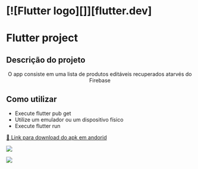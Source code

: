 # [![Flutter logo][]][flutter.dev]
# Flutter project

## Descrição do projeto
<p align="center">O app consiste em uma lista de produtos editáveis recuperados atarvés do Firebase</p>

## Como utilizar

- Execute flutter pub get
- Utilize um emulador ou um dispositivo físico
- Execute flutter run

<a href="https://drive.google.com/file/d/12eV_KEiqmNe3JSAWLZORhRFmG0av4dBp/view?usp=sharing">🔗 Link para download do apk em andorid</a>

<a href="mailto:miller00315@gmail.com?"><img src="https://img.shields.io/badge/gmail-%23DD0031.svg?&style=for-the-badge&logo=gmail&logoColor=white"/></a>

<a href="https://github.com/miller00315"><img src="https://img.shields.io/badge/GitHub-100000?style=for-the-badge&logo=github&logoColor=white"/></a>


